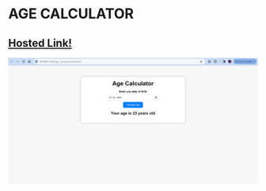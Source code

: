 # AGE CALCULATOR

## [Hosted Link!](https://hsc92180.github.io/JS-Projects/Age_Calculator/index.html)

![Alt text](image-1.png)

